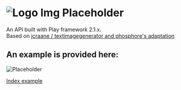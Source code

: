 # ![Logo](http://phosphore.altervista.org/git/ip_grey.png) Img Placeholder
An API built with Play framework 2.1.x.  
Based on [jcraane / textimagegenerator and phosphore's adaptation](https://github.com/phosphore/ImgPlaceholder)

## An example is provided here:
![Placeholder](http://phosphore.altervista.org/git/placehold.png)  

[Index example](http://lorenzostella.it/test/imageplaceholder)

